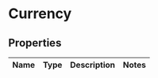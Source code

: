 # Currency

## Properties
Name | Type | Description | Notes
------------ | ------------- | ------------- | -------------
